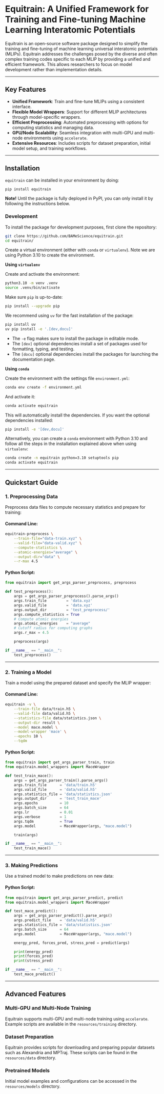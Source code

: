 # Equitrain: A Unified Framework for Training and Fine-tuning Machine Learning Interatomic Potentials

Equitrain is an open-source software package designed to simplify the training and fine-tuning of machine learning universal interatomic potentials (MLIPs). Equitrain addresses the challenges posed by the diverse and often complex training codes specific to each MLIP by providing a unified and efficient framework. This allows researchers to focus on model development rather than implementation details.

---

## Key Features

- **Unified Framework**: Train and fine-tune MLIPs using a consistent interface.
- **Flexible Model Wrappers**: Support for different MLIP architectures through model-specific wrappers.
- **Efficient Preprocessing**: Automated preprocessing with options for computing statistics and managing data.
- **GPU/Node Scalability**: Seamless integration with multi-GPU and multi-node environments using `accelerate`.
- **Extensive Resources**: Includes scripts for dataset preparation, initial model setup, and training workflows.

---

## Installation

`equitrain` can be installed in your environment by doing:

```bash
pip install equitrain
```

**Note!** Until the package is fully deployed in PyPI, you can only install it by following the instructions below.


### Development

To install the package for development purposes, first clone the repository:

```bash
git clone https://github.com/BAMeScience/equitrain.git
cd equitrain/
```

Create a virtual environment (either with `conda` or `virtualenv`). Note we are using Python 3.10 to create the environment.

**Using `virtualenv`**

Create and activate the environment:

```bash
python3.10 -m venv .venv
source .venv/bin/activate
```

Make sure `pip` is up-to-date:

```bash
pip install --upgrade pip
```

We recommend using `uv` for the fast installation of the package:

```bash
pip install uv
uv pip install -e '.[dev,docu]'
```

* The `-e` flag makes sure to install the package in editable mode.
* The `[dev]` optional dependencies install a set of packages used for formatting, typing, and testing.
* The `[docu]` optional dependencies install the packages for launching the documentation page.

**Using `conda`**

Create the environment with the settings file `environment.yml`:

```bash
conda env create -f environment.yml
```

And activate it:

```bash
conda activate equitrain
```

This will automatically install the dependencies. If you want the optional dependencies installed:

```bash
pip install -e '[dev,docu]'
```

Alternatively, you can create a `conda` environment with Python 3.10 and follow all the steps in the installation explained above when using `virtualenv`:

```bash
conda create -n equitrain python=3.10 setuptools pip
conda activate equitrain
```

---

## Quickstart Guide

### 1. Preprocessing Data

Preprocess data files to compute necessary statistics and prepare for training:

#### Command Line:

```bash
equitrain-preprocess \
    --train-file="data-train.xyz" \
    --valid-file="data-valid.xyz" \
    --compute-statistics \
    --atomic-energies="average" \
    --output-dir="data" \
    --r-max 4.5
```

<!-- TODO: change this following a notebook style -->
#### Python Script:

```python
from equitrain import get_args_parser_preprocess, preprocess

def test_preprocess():
    args = get_args_parser_preprocess().parse_args()
    args.train_file         = 'data.xyz'
    args.valid_file         = 'data.xyz'
    args.output_dir         = 'test_preprocess/'
    args.compute_statistics = True
    # Compute atomic energies
    args.atomic_energies    = "average"
    # Cutoff radius for computing graphs
    args.r_max = 4.5

    preprocess(args)

if __name__ == "__main__":
    test_preprocess()
```

---

### 2. Training a Model

Train a model using the prepared dataset and specify the MLIP wrapper:

#### Command Line:

```bash
equitrain -v \
    --train-file data/train.h5 \
    --valid-file data/valid.h5 \
    --statistics-file data/statistics.json \
    --output-dir result \
    --model mace.model \
    --model-wrapper 'mace' \
    --epochs 10 \
    --tqdm
```

<!-- TODO: change this following a notebook style -->
#### Python Script:

```python
from equitrain import get_args_parser_train, train
from equitrain.model_wrappers import MaceWrapper

def test_train_mace():
    args = get_args_parser_train().parse_args()
    args.train_file      = 'data/train.h5'
    args.valid_file      = 'data/valid.h5'
    args.statistics_file = 'data/statistics.json'
    args.output_dir      = 'test_train_mace'
    args.epochs          = 10
    args.batch_size      = 64
    args.lr              = 0.01
    args.verbose         = 1
    args.tqdm            = True
    args.model           = MaceWrapper(args, "mace.model")

    train(args)

if __name__ == "__main__":
    test_train_mace()
```

---

### 3. Making Predictions

Use a trained model to make predictions on new data:

<!-- TODO: change this following a notebook style -->
#### Python Script:

```python
from equitrain import get_args_parser_predict, predict
from equitrain.model_wrappers import MaceWrapper

def test_mace_predict():
    args = get_args_parser_predict().parse_args()
    args.predict_file    = 'data/valid.h5'
    args.statistics_file = 'data/statistics.json'
    args.batch_size      = 64
    args.model           = MaceWrapper(args, "mace.model")

    energy_pred, forces_pred, stress_pred = predict(args)

    print(energy_pred)
    print(forces_pred)
    print(stress_pred)

if __name__ == "__main__":
    test_mace_predict()
```

---

## Advanced Features

### Multi-GPU and Multi-Node Training

Equitrain supports multi-GPU and multi-node training using `accelerate`. Example scripts are available in the `resources/training` directory.

### Dataset Preparation

Equitrain provides scripts for downloading and preparing popular datasets such as Alexandria and MPTraj. These scripts can be found in the `resources/data` directory.

### Pretrained Models

Initial model examples and configurations can be accessed in the `resources/models` directory.

